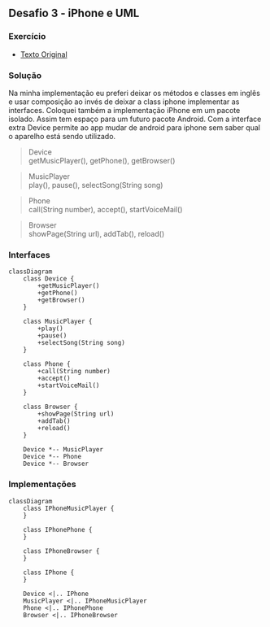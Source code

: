 ## Desafio 3 - iPhone e UML

### Exercício

- [Texto Original](Original%20README.md)

### Solução

Na minha implementação eu preferi deixar os métodos e classes em inglês e usar composição ao invés de deixar a class iphone implementar as interfaces.
Coloquei também a implementação iPhone em um pacote isolado. Assim tem espaço para um futuro pacote Android. Com a interface extra Device permite ao app mudar de android para iphone sem saber qual o aparelho está sendo utilizado.

> Device\
  getMusicPlayer(), getPhone(), getBrowser()

> MusicPlayer\
  play(), pause(), selectSong(String song)

> Phone\
  call(String number), accept(), startVoiceMail()

> Browser\
  showPage(String url), addTab(), reload()


### Interfaces

```mermaid
classDiagram
    class Device {
        +getMusicPlayer()
        +getPhone()
        +getBrowser()
    }
    
    class MusicPlayer {
        +play()
        +pause()
        +selectSong(String song)
    }

    class Phone {
        +call(String number)
        +accept()
        +startVoiceMail()
    }

    class Browser {
        +showPage(String url)
        +addTab()
        +reload()
    }

    Device *-- MusicPlayer
    Device *-- Phone
    Device *-- Browser
```

### Implementações

```mermaid
classDiagram
    class IPhoneMusicPlayer {
    }

    class IPhonePhone {
    }

    class IPhoneBrowser {
    }

    class IPhone {
    }

    Device <|.. IPhone
    MusicPlayer <|.. IPhoneMusicPlayer
    Phone <|.. IPhonePhone
    Browser <|.. IPhoneBrowser
```